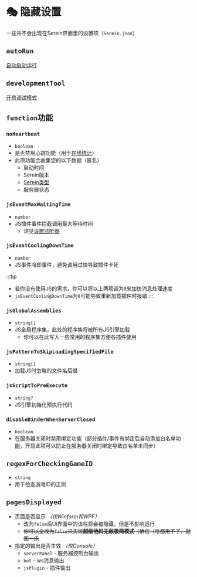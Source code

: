 # 🎭 隐藏设置

一些并不会出现在Serein界面里的设置项（`Serein.json`）

## `autoRun`

[自动启动运行](autoRunOnStarted)

## `developmentTool`

[开启调试模式](debugMode)

## `function`功能

### `noHeartbeat`

- `boolean`
- 是否禁用心跳功能（用于[在线统计](/onlineCount)）
- 此项功能会收集您的以下数据（匿名）
  - 启动时间
  - Serein版本
  - [Serein类型](differenceBetweenVersions)
  - 服务器状态

### `jsEventMaxWaitingTime`

- `number`
- JS插件事件拦截调用最大等待时间
  - 详见[设置监听器](../development/function/serein#设置监听器)

### `jsEventCoolingDownTime`

- `number`
- JS事件冷却事件，避免调用过快导致插件卡死

:::tip

- 若你没有使用JS的需求，你可以将以上两项调为`0`来加快消息处理速度
- `jsEventCoolingDownTime`为`0`可能导致重新加载插件时报错
:::

### `jsGlobalAssemblies`

- `string[]`
- JS全局程序集，此处的程序集将被所有JS引擎加载
  - 你可以在此写入一些常用的程序集方便各插件使用

### `jsPatternToSkipLoadingSpecifiedFile`

- `string[]`
- 加载JS时忽略的文件名后缀

### `jsScriptToPreExecute`

- `string?`
- JS引擎初始化预执行代码

### `disableBinderWhenServerClosed`

- `boolean`
- 在服务器关闭时禁用绑定功能（部分插件/事件有绑定后自动添加白名单功能，开启此项可以防止在服务器关闭时绑定导致白名单未同步）

## `regexForCheckingGameID`

- `string`
- 用于检查游戏ID的正则

## `pagesDisplayed`

- 页面是否显示 *（仅Winform和WPF）*
  - 改为`false`后Ui界面中的该栏将会被隐藏，但是不影响运行
  - ~~你可以全改为`false`来实现**超级他妈无敌极简模式**（确信（啥都用不了，就图一乐~~
- 指定的输出是否生效 *（仅Console）*
  - `serverPanel` - 服务器控制台输出
  - `bot` - ws消息输出
  - `jsPlugin` - 插件输出
